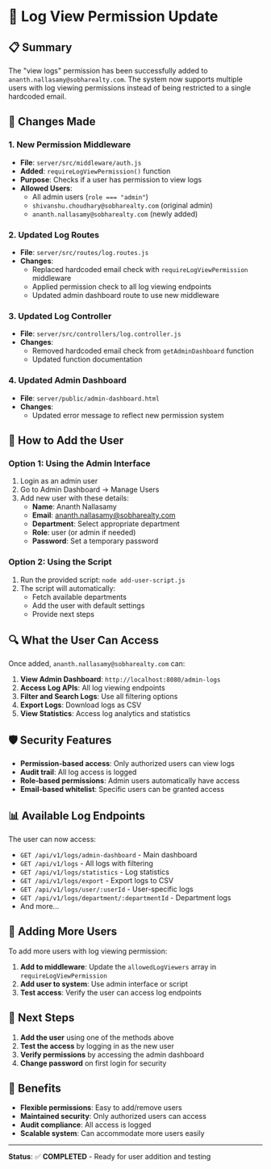 # 🔐 Log View Permission Update

## 📋 Summary

The "view logs" permission has been successfully added to `ananth.nallasamy@sobharealty.com`. The system now supports multiple users with log viewing permissions instead of being restricted to a single hardcoded email.

## 🔧 Changes Made

### 1. **New Permission Middleware**
- **File**: `server/src/middleware/auth.js`
- **Added**: `requireLogViewPermission()` function
- **Purpose**: Checks if a user has permission to view logs
- **Allowed Users**:
  - All admin users (`role === "admin"`)
  - `shivanshu.choudhary@sobharealty.com` (original admin)
  - `ananth.nallasamy@sobharealty.com` (newly added)

### 2. **Updated Log Routes**
- **File**: `server/src/routes/log.routes.js`
- **Changes**:
  - Replaced hardcoded email check with `requireLogViewPermission` middleware
  - Applied permission check to all log viewing endpoints
  - Updated admin dashboard route to use new middleware

### 3. **Updated Log Controller**
- **File**: `server/src/controllers/log.controller.js`
- **Changes**:
  - Removed hardcoded email check from `getAdminDashboard` function
  - Updated function documentation

### 4. **Updated Admin Dashboard**
- **File**: `server/public/admin-dashboard.html`
- **Changes**:
  - Updated error message to reflect new permission system

## 🚀 How to Add the User

### Option 1: Using the Admin Interface
1. Login as an admin user
2. Go to Admin Dashboard → Manage Users
3. Add new user with these details:
   - **Name**: Ananth Nallasamy
   - **Email**: ananth.nallasamy@sobharealty.com
   - **Department**: Select appropriate department
   - **Role**: user (or admin if needed)
   - **Password**: Set a temporary password

### Option 2: Using the Script
1. Run the provided script: `node add-user-script.js`
2. The script will automatically:
   - Fetch available departments
   - Add the user with default settings
   - Provide next steps

## 🔍 What the User Can Access

Once added, `ananth.nallasamy@sobharealty.com` can:

1. **View Admin Dashboard**: `http://localhost:8080/admin-logs`
2. **Access Log APIs**: All log viewing endpoints
3. **Filter and Search Logs**: Use all filtering options
4. **Export Logs**: Download logs as CSV
5. **View Statistics**: Access log analytics and statistics

## 🛡️ Security Features

- **Permission-based access**: Only authorized users can view logs
- **Audit trail**: All log access is logged
- **Role-based permissions**: Admin users automatically have access
- **Email-based whitelist**: Specific users can be granted access

## 📊 Available Log Endpoints

The user can now access:
- `GET /api/v1/logs/admin-dashboard` - Main dashboard
- `GET /api/v1/logs` - All logs with filtering
- `GET /api/v1/logs/statistics` - Log statistics
- `GET /api/v1/logs/export` - Export logs to CSV
- `GET /api/v1/logs/user/:userId` - User-specific logs
- `GET /api/v1/logs/department/:departmentId` - Department logs
- And more...

## 🔄 Adding More Users

To add more users with log viewing permission:

1. **Add to middleware**: Update the `allowedLogViewers` array in `requireLogViewPermission`
2. **Add user to system**: Use admin interface or script
3. **Test access**: Verify the user can access log endpoints

## 📝 Next Steps

1. **Add the user** using one of the methods above
2. **Test the access** by logging in as the new user
3. **Verify permissions** by accessing the admin dashboard
4. **Change password** on first login for security

## 🎯 Benefits

- **Flexible permissions**: Easy to add/remove users
- **Maintained security**: Only authorized users can access
- **Audit compliance**: All access is logged
- **Scalable system**: Can accommodate more users easily

---

**Status**: ✅ **COMPLETED** - Ready for user addition and testing 